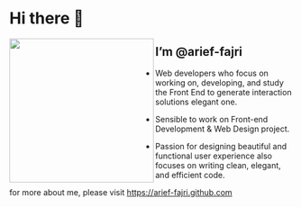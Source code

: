 # Hi there 👋

<div align="left">
  <a href="https://app.daily.dev/arief_" target="_blank">
    <img
      width="256"
      align="left"
      src="https://api.daily.dev/devcards/1afeb602efed4d5cb22f5216ba098bb5.png?r=4a5"
    />
  </a>
</div>

## I’m @arief-fajri

   - Web developers who focus on working on, developing, and study the Front End to generate interaction solutions elegant one.
   
   - Sensible to work on Front-end Development & Web Design project.
   
   - Passion for designing beautiful and functional user experience also focuses on writing clean, elegant, and efficient code.

for more about me, please visit https://arief-fajri.github.com
